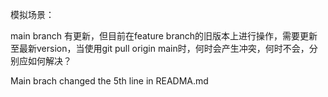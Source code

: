 模拟场景：

main branch 有更新，但目前在feature branch的旧版本上进行操作，需要更新至最新version，当使用git pull origin main时，何时会产生冲突，何时不会，分别应如何解决？

Main brach changed the 5th line in READMA.md


